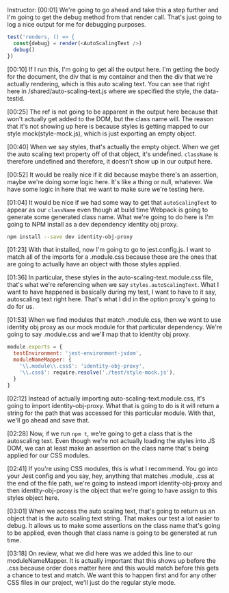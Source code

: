 Instructor: [00:01] We're going to go ahead and take this a step further and I'm going to get the debug method from that render call. That's just going to log a nice output for me for debugging purposes.

```js
test('renders, () => {
  const{debug} = render(<AutoScalingText />)
  debug() 
})
```

[00:10] If I run this, I'm going to get all the output here. I'm getting the body for the document, the div that is my container and then the div that we're actually rendering, which is this auto scaling text. You can see that right here in /shared/auto-scaling-text.js where we specified the style, the data-testid.

[00:25] The ref is not going to be apparent in the output here because that won't actually get added to the DOM, but the class name will. The reason that it's not showing up here is because styles is getting mapped to our style mock(style-mock.js), which is just exporting an empty object.

[00:40] When we say styles, that's actually the empty object. When we get the auto scaling text property off of that object, it's undefined. `className` is therefore undefined and therefore, it doesn't show up in our output here.

[00:52] It would be really nice if it did because maybe there's an assertion, maybe we're doing some logic here. It's like a thing or null, whatever. We have some logic in here that we want to make sure we're testing here.

[01:04] It would be nice if we had some way to get that `autoScalingText` to appear as our `className` even though at build time Webpack is going to generate some generated class name. What we're going to do here is I'm going to NPM install as a dev dependency identity obj proxy.

```bash
npm install --save dev identity-obj-proxy
```

[01:23] With that installed, now I'm going to go to jest.config.js. I want to match all of the imports for a .module.css because those are the ones that are going to actually have an object with those styles applied.

[01:36] In particular, these styles in the auto-scaling-text.module.css file, that's what we're referencing when we say `styles.autoScalingText`. What I want to have happened is basically during my test, I want to have to it say, autoscaling text right here. That's what I did in the option proxy's going to do for us.

[01:53] When we find modules that match .module.css, then we want to use identity obj proxy as our mock module for that particular dependency. We're going to say .module.css and we'll map that to identity obj proxy.

```js
module.exports = {
  testEnvironment: 'jest-environment-jsdom',
  moduleNameMapper: {
    '\\.module\\.css$': 'identity-obj-proxy',
    '\\.css$': require.resolve('./test/style-mock.js'),
  }
}
```

[02:12] Instead of actually importing auto-scaling-text.module.css, it's going to import identity-obj-proxy. What that is going to do is it will return a string for the path that was accessed for this particular module. With that, we'll go ahead and save that.

[02:28] Now, if we run `npm t`, we're going to get a class that is the autoscaling text. Even though we're not actually loading the styles into JS DOM, we can at least make an assertion on the class name that's being applied for our CSS modules.

[02:41] If you're using CSS modules, this is what I recommend. You go into your Jest config and you say, hey, anything that matches .module, .css at the end of the file path, we're going to instead import identity-obj-proxy and then identity-obj-proxy is the object that we're going to have assign to this styles object here.

[03:01] When we access the auto scaling text, that's going to return us an object that is the auto scaling text string. That makes our test a lot easier to debug. It allows us to make some assertions on the class name that's going to be applied, even though that class name is going to be generated at run time.

[03:18] On review, what we did here was we added this line to our moduleNameMapper. It is actually important that this shows up before the .css because order does matter here and this would match before this gets a chance to test and match. We want this to happen first and for any other CSS files in our project, we'll just do the regular style mode.
